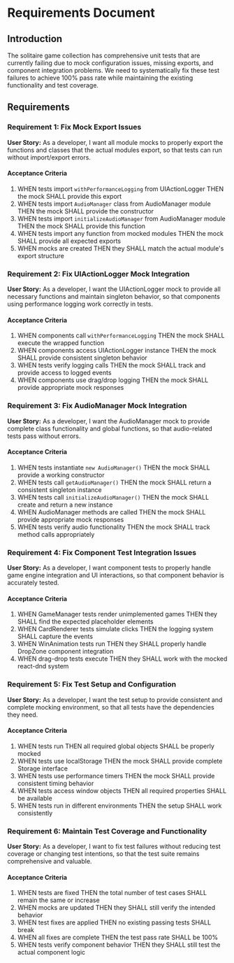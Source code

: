 # Requirements Document

## Introduction

The solitaire game collection has comprehensive unit tests that are currently failing due to mock configuration issues, missing exports, and component integration problems. We need to systematically fix these test failures to achieve 100% pass rate while maintaining the existing functionality and test coverage.

## Requirements

### Requirement 1: Fix Mock Export Issues

**User Story:** As a developer, I want all module mocks to properly export the functions and classes that the actual modules export, so that tests can run without import/export errors.

#### Acceptance Criteria

1. WHEN tests import `withPerformanceLogging` from UIActionLogger THEN the mock SHALL provide this export
2. WHEN tests import `AudioManager` class from AudioManager module THEN the mock SHALL provide the constructor
3. WHEN tests import `initializeAudioManager` from AudioManager module THEN the mock SHALL provide this function
4. WHEN tests import any function from mocked modules THEN the mock SHALL provide all expected exports
5. WHEN mocks are created THEN they SHALL match the actual module's export structure

### Requirement 2: Fix UIActionLogger Mock Integration

**User Story:** As a developer, I want the UIActionLogger mock to provide all necessary functions and maintain singleton behavior, so that components using performance logging work correctly in tests.

#### Acceptance Criteria

1. WHEN components call `withPerformanceLogging` THEN the mock SHALL execute the wrapped function
2. WHEN components access UIActionLogger instance THEN the mock SHALL provide consistent singleton behavior
3. WHEN tests verify logging calls THEN the mock SHALL track and provide access to logged events
4. WHEN components use drag/drop logging THEN the mock SHALL provide appropriate mock responses

### Requirement 3: Fix AudioManager Mock Integration

**User Story:** As a developer, I want the AudioManager mock to provide complete class functionality and global functions, so that audio-related tests pass without errors.

#### Acceptance Criteria

1. WHEN tests instantiate `new AudioManager()` THEN the mock SHALL provide a working constructor
2. WHEN tests call `getAudioManager()` THEN the mock SHALL return a consistent singleton instance
3. WHEN tests call `initializeAudioManager()` THEN the mock SHALL create and return a new instance
4. WHEN AudioManager methods are called THEN the mock SHALL provide appropriate mock responses
5. WHEN tests verify audio functionality THEN the mock SHALL track method calls appropriately

### Requirement 4: Fix Component Test Integration Issues

**User Story:** As a developer, I want component tests to properly handle game engine integration and UI interactions, so that component behavior is accurately tested.

#### Acceptance Criteria

1. WHEN GameManager tests render unimplemented games THEN they SHALL find the expected placeholder elements
2. WHEN CardRenderer tests simulate clicks THEN the logging system SHALL capture the events
3. WHEN WinAnimation tests run THEN they SHALL properly handle DropZone component integration
4. WHEN drag-drop tests execute THEN they SHALL work with the mocked react-dnd system

### Requirement 5: Fix Test Setup and Configuration

**User Story:** As a developer, I want the test setup to provide consistent and complete mocking environment, so that all tests have the dependencies they need.

#### Acceptance Criteria

1. WHEN tests run THEN all required global objects SHALL be properly mocked
2. WHEN tests use localStorage THEN the mock SHALL provide complete Storage interface
3. WHEN tests use performance timers THEN the mock SHALL provide consistent timing behavior
4. WHEN tests access window objects THEN all required properties SHALL be available
5. WHEN tests run in different environments THEN the setup SHALL work consistently

### Requirement 6: Maintain Test Coverage and Functionality

**User Story:** As a developer, I want to fix test failures without reducing test coverage or changing test intentions, so that the test suite remains comprehensive and valuable.

#### Acceptance Criteria

1. WHEN tests are fixed THEN the total number of test cases SHALL remain the same or increase
2. WHEN mocks are updated THEN they SHALL still verify the intended behavior
3. WHEN test fixes are applied THEN no existing passing tests SHALL break
4. WHEN all fixes are complete THEN the test pass rate SHALL be 100%
5. WHEN tests verify component behavior THEN they SHALL still test the actual component logic